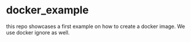 # docker_example
this repo showcases a first example on how to create a docker image. We use docker ignore as well.
